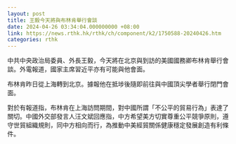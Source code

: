 ```yaml
---
layout: post
title: 王毅今天將與布林肯舉行會談
date: 2024-04-26 03:34:04.000000000 +08:00
link: https://news.rthk.hk/rthk/ch/component/k2/1750588-20240426.htm
categories: rthk
---
```


中共中央政治局委員、外長王毅，今天將在北京與到訪的美國國務卿布林肯舉行會談。外電報道，國家主席習近平亦有可能與他會面。

布林肯昨日從上海轉到北京。據報他在抵埗後隨即前往與中國頂尖學者舉行閉門會面。

對於有報道指，布林肯在上海訪問期間，對中國所謂「不公平的貿易行為」表達了關切。中國外交部發言人汪文斌回應指，中方希望美方切實尊重公平競爭原則，遵守世貿組織規則，同中方相向而行，為推動中美經貿關係健康穩定發展創造有利條件。

